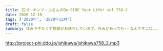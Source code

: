 ```yaml
---
title: 石川・ホンマ・ぶるんのBe-SIDE Your Life! vol.758-2
date: 2020-12-18
tags: ['2020年', '2020年12月']
draft: false
summary: 休み下手なくず野郎がお送りしています。休みがあっても･･･なんですよね、、、
---
```


http://project-phi.ddo.jp/ishikawa/ishikawa758_2.mp3
